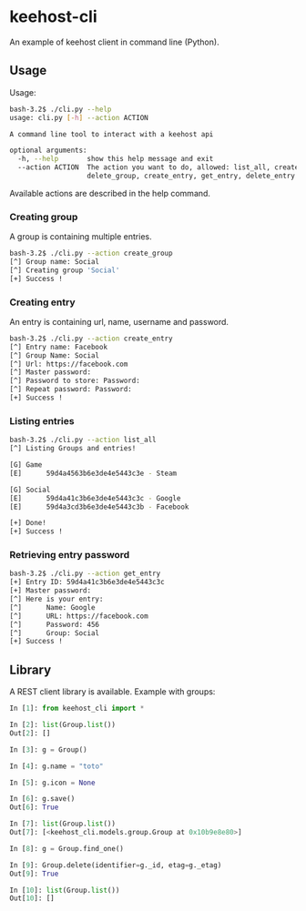 # keehost-cli

An example of keehost client in command line (Python).

## Usage

Usage:

```sh
bash-3.2$ ./cli.py --help
usage: cli.py [-h] --action ACTION

A command line tool to interact with a keehost api

optional arguments:
  -h, --help       show this help message and exit
  --action ACTION  The action you want to do, allowed: list_all, create_group,
                   delete_group, create_entry, get_entry, delete_entry
```

Available actions are described in the help command.

### Creating group

A group is containing multiple entries.

```sh
bash-3.2$ ./cli.py --action create_group
[^] Group name: Social
[^] Creating group 'Social'
[+] Success !
```

### Creating entry

An entry is containing url, name, username and password.

```sh
bash-3.2$ ./cli.py --action create_entry
[^] Entry name: Facebook
[^] Group Name: Social
[^] Url: https://facebook.com
[^] Master password:
[^] Password to store: Password:
[^] Repeat password: Password:
[+] Success !
```

### Listing entries 

```sh
bash-3.2$ ./cli.py --action list_all
[^] Listing Groups and entries!

[G] Game
[E]      59d4a4563b6e3de4e5443c3e - Steam

[G] Social
[E]      59d4a41c3b6e3de4e5443c3c - Google
[E]      59d4a3cd3b6e3de4e5443c3b - Facebook

[+] Done!
[+] Success !
```

### Retrieving entry password

```sh
bash-3.2$ ./cli.py --action get_entry
[+] Entry ID: 59d4a41c3b6e3de4e5443c3c
[+] Master password:
[^] Here is your entry:
[^]      Name: Google
[^]      URL: https://facebook.com
[^]      Password: 456
[^]      Group: Social
[+] Success !
```

## Library

A REST client library is available. Example with groups:

```python
In [1]: from keehost_cli import *

In [2]: list(Group.list())
Out[2]: []

In [3]: g = Group()

In [4]: g.name = "toto"

In [5]: g.icon = None

In [6]: g.save()
Out[6]: True

In [7]: list(Group.list())
Out[7]: [<keehost_cli.models.group.Group at 0x10b9e8e80>]

In [8]: g = Group.find_one()

In [9]: Group.delete(identifier=g._id, etag=g._etag)
Out[9]: True

In [10]: list(Group.list())
Out[10]: []
```
